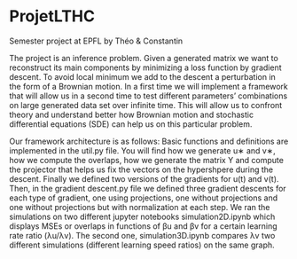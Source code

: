 # ProjetLTHC
Semester project at EPFL by Théo &amp; Constantin

The project is an inference problem. Given a generated matrix we want to reconstruct its main components by minimizing a loss function by gradient descent. 
To avoid local minimum we add to the descent a perturbation in the form of a Brownian motion. In a first time we will implement a framework that will allow 
us in a second time to test different parameters’ combinations on large generated data set over infinite time. This will allow us to confront theory and 
understand better how Brownian motion and stochastic differential equations (SDE) can help us on this particular problem.

Our framework architecture is as follows:
Basic functions and definitions are implemented in the util.py file. You will find how we generate u∗ and v∗,
how we compute the overlaps, how we generate the matrix Y and compute the projector that helps us fix the
vectors on the hypershpere during the descent. Finally we defined two versions of the gradients for u(t) and
v(t).
Then, in the gradient descent.py file we defined three gradient descents for each type of gradient, one using
projections, one without projections and one without projections but with normalization at each step.
We ran the simulations on two different jupyter notebooks simulation2D.ipynb which displays MSEs or overlaps
in functions of βu and βv for a certain learning rate ratio (λu/λv). The second one, simulation3D.ipynb compares λv
two different simulations (different learning speed ratios) on the same graph.
